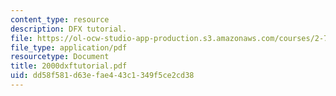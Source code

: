 ```yaml
---
content_type: resource
description: DFX tutorial.
file: https://ol-ocw-studio-app-production.s3.amazonaws.com/courses/2-76-multi-scale-system-design-fall-2004/dd58f581d63efae443c1349f5ce2cd38_2000dxftutorial.pdf
file_type: application/pdf
resourcetype: Document
title: 2000dxftutorial.pdf
uid: dd58f581-d63e-fae4-43c1-349f5ce2cd38
---
```

